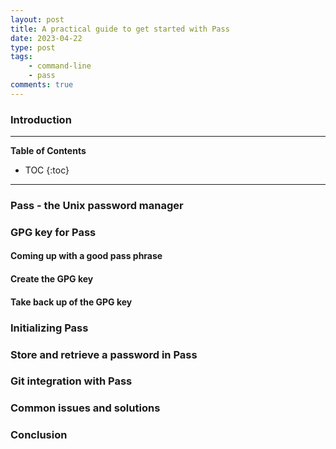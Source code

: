 ```yaml
---
layout: post
title: A practical guide to get started with Pass
date: 2023-04-22
type: post
tags:
    - command-line
    - pass
comments: true
---
```

### Introduction

---
**Table of Contents**
* TOC
{:toc}
---

### Pass - the Unix password manager

### GPG key for Pass

#### Coming up with a good pass phrase

#### Create the GPG key

#### Take back up of the GPG key

### Initializing Pass

### Store and retrieve a password in Pass

### Git integration with Pass

### Common issues and solutions

### Conclusion
